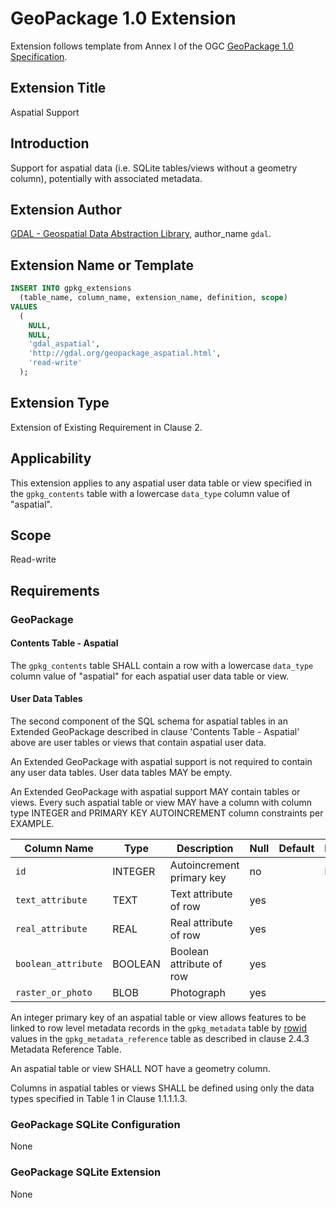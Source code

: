 # GeoPackage 1.0 Extension

Extension follows template from Annex I of the OGC [GeoPackage 1.0 Specification](http://www.geopackage.org/).

## Extension Title

Aspatial Support

## Introduction

Support for aspatial data (i.e. SQLite tables/views without a geometry column),
potentially with associated metadata.

## Extension Author

[GDAL - Geospatial Data Abstraction Library](http://gdal.org), author_name `gdal`.

## Extension Name or Template

```SQL
INSERT INTO gpkg_extensions
  (table_name, column_name, extension_name, definition, scope)
VALUES
  (
    NULL,
    NULL,
    'gdal_aspatial',
    'http://gdal.org/geopackage_aspatial.html',
    'read-write'
  );
```

## Extension Type

Extension of Existing Requirement in Clause 2.

## Applicability

This extension applies to any aspatial user data table or view specified in the `gpkg_contents` table with a lowercase `data_type` column value of "aspatial".

## Scope

Read-write

## Requirements

### GeoPackage

#### Contents Table - Aspatial

The `gpkg_contents` table SHALL contain a row with a lowercase `data_type` column value of "aspatial" for each aspatial user data table or view.

#### User Data Tables

The second component of the SQL schema for aspatial tables in an Extended GeoPackage described in clause 'Contents Table - Aspatial' above are user tables or views that contain aspatial user data.

An Extended GeoPackage with aspatial support is not required to contain any user data tables. User data tables MAY be empty.

An Extended GeoPackage with aspatial support MAY contain tables or views. Every such aspatial table or view MAY have a column with column type INTEGER and PRIMARY KEY AUTOINCREMENT column constraints per EXAMPLE.

| Column Name         | Type    | Description               | Null | Default | Key |
| ------------------- | ------- | ------------------------- | ---- | ------- | --- |
| `id`                | INTEGER | Autoincrement primary key | no   |         | PK  |
| `text_attribute`    | TEXT    | Text attribute of row     | yes  |         |     |
| `real_attribute`    | REAL    | Real attribute of row     | yes  |         |     |
| `boolean_attribute` | BOOLEAN | Boolean attribute of row  | yes  |         |     |
| `raster_or_photo`   | BLOB    | Photograph                | yes  |         |     |

An integer primary key of an aspatial table or view allows features to be linked to row level metadata records in the `gpkg_metadata` table by [rowid](http://www.sqlite.org/lang_createtable.html#rowid) values in the `gpkg_metadata_reference` table as described in clause 2.4.3 Metadata Reference Table.

An aspatial table or view SHALL NOT have a geometry column.

Columns in aspatial tables or views SHALL be defined using only the data types specified in Table 1 in Clause 1.1.1.1.3.

### GeoPackage SQLite Configuration

None

### GeoPackage SQLite Extension

None